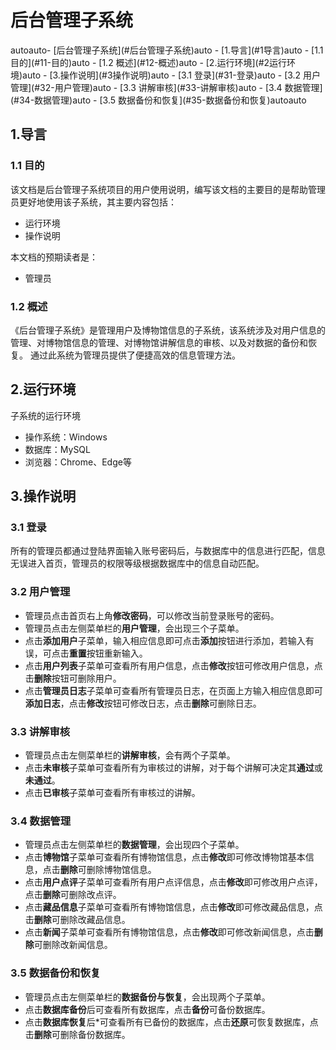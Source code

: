 # 后台管理子系统
<!-- TOC -->autoauto- [后台管理子系统](#后台管理子系统)auto    - [1.导言](#1导言)auto        - [1.1 目的](#11-目的)auto        - [1.2 概述](#12-概述)auto    - [2.运行环境](#2运行环境)auto    - [3.操作说明](#3操作说明)auto        - [3.1 登录](#31-登录)auto        - [3.2 用户管理](#32-用户管理)auto        - [3.3 讲解审核](#33-讲解审核)auto        - [3.4 数据管理](#34-数据管理)auto        - [3.5 数据备份和恢复](#35-数据备份和恢复)autoauto<!-- /TOC -->
## 1.导言
### 1.1 目的
该文档是后台管理子系统项目的用户使用说明，编写该文档的主要目的是帮助管理员更好地使用该子系统，其主要内容包括：
* 运行环境
* 操作说明

本文档的预期读者是：
* 管理员

### 1.2 概述
《后台管理子系统》是管理用户及博物馆信息的子系统，该系统涉及对用户信息的管理、对博物馆信息的管理、对博物馆讲解信息的审核、以及对数据的备份和恢复。 通过此系统为管理员提供了便捷高效的信息管理方法。

## 2.运行环境
子系统的运行环境
* 操作系统：Windows
* 数据库：MySQL
* 浏览器：Chrome、Edge等

## 3.操作说明
### 3.1 登录
所有的管理员都通过登陆界面输入账号密码后，与数据库中的信息进行匹配，信息无误进入首页，管理员的权限等级根据数据库中的信息自动匹配。

### 3.2 用户管理
* 管理员点击首页右上角**修改密码**，可以修改当前登录账号的密码。
* 管理员点击左侧菜单栏的**用户管理**，会出现三个子菜单。
* 点击**添加用户**子菜单，输入相应信息即可点击**添加**按钮进行添加，若输入有误，可点击**重置**按钮重新输入。
* 点击**用户列表**子菜单可查看所有用户信息，点击**修改**按钮可修改用户信息，点击**删除**按钮可删除用户。
* 点击**管理员日志**子菜单可查看所有管理员日志，在页面上方输入相应信息即可**添加日志**，点击**修改**按钮可修改日志，点击**删除**可删除日志。

### 3.3 讲解审核
* 管理员点击左侧菜单栏的**讲解审核**，会有两个子菜单。
* 点击**未审核**子菜单可查看所有为审核过的讲解，对于每个讲解可决定其**通过**或**未通过**。
* 点击**已审核**子菜单可查看所有审核过的讲解。
### 3.4 数据管理
* 管理员点击左侧菜单栏的**数据管理**，会出现四个子菜单。
* 点击**博物馆**子菜单可查看所有博物馆信息，点击**修改**即可修改博物馆基本信息，点击**删除**可删除博物馆信息。
* 点击**用户点评**子菜单可查看所有用户点评信息，点击**修改**即可修改用户点评，点击**删除**可删除改点评。
* 点击**藏品信息**子菜单可查看所有博物馆信息，点击**修改**即可修改藏品信息，点击**删除**可删除改藏品信息。
*  点击**新闻**子菜单可查看所有博物馆信息，点击**修改**即可修改新闻信息，点击**删除**可删除改新闻信息。

### 3.5 数据备份和恢复
* 管理员点击左侧菜单栏的**数据备份与恢复**，会出现两个子菜单。
* 点击**数据库备份**后可查看所有数据库，点击**备份**可备份数据库。
* 点击**数据库恢复**后*可查看所有已备份的数据库，点击**还原**可恢复数据库，点击**删除**可删除备份数据库。
